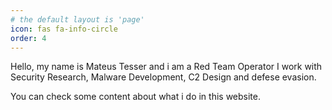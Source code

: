 ```yaml
---
# the default layout is 'page'
icon: fas fa-info-circle
order: 4
---
```

Hello, my name is Mateus Tesser and i am a Red Team Operator I work with Security Research, Malware Development, C2 Design and defese evasion. 

You can check some content about what i do in this website.